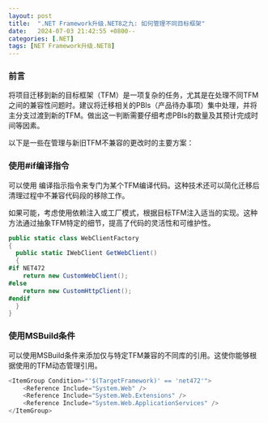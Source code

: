 ```yaml
---
layout: post
title:  ".NET Framework升级.NET8之九: 如何管理不同目标框架"
date:   2024-07-03 21:42:55 +0800--
categories: [.NET]
tags: [NET Framework升级.NET8]  
---
```


### 前言

将项目迁移到新的目标框架（TFM）是一项复杂的任务，尤其是在处理不同TFM之间的兼容性问题时。建议将迁移相关的PBIs（产品待办事项）集中处理，并将主分支过渡到新的TFM。做出这一判断需要仔细考虑PBIs的数量及其预计完成时间等因素。

以下是一些在管理与新旧TFM不兼容的更改时的主要方案：

### 使用#if编译指令

可以使用 编译指示指令来专门为某个TFM编译代码。这种技术还可以简化迁移后清理过程中不兼容代码段的移除工作。

如果可能，考虑使用依赖注入或工厂模式，根据目标TFM注入适当的实现。这种方法通过抽象TFM特定的细节，提高了代码的灵活性和可维护性。

```cs
public static class WebClientFactory
{
  public static IWebClient GetWebClient()
  {
#if NET472
    return new CustomWebClient();
#else
    return new CustomHttpClient();
#endif
  }
}
```

### 使用MSBuild条件

可以使用MSBuild条件来添加仅与特定TFM兼容的不同库的引用。这使你能够根据使用的TFM动态管理引用。

```cs
<ItemGroup Condition="'$(TargetFramework)' == 'net472'">
    <Reference Include="System.Web" />
    <Reference Include="System.Web.Extensions" />
    <Reference Include="System.Web.ApplicationServices" />
</ItemGroup>
```